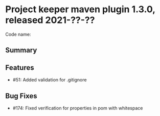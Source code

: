 # Project keeper maven plugin 1.3.0, released 2021-??-??

Code name:

## Summary

## Features

* #51: Added validation for .gitignore

## Bug Fixes

* #174: Fixed verification for properties in pom with whitespace 